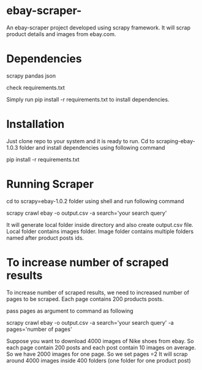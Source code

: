 # ebay-scraper-
An ebay-scraper project developed using scrapy framework. It will scrap product details and images from ebay.com.

# Dependencies
scrapy
pandas
json

check requirements.txt 

Simply run pip install -r requirements.txt to install dependencies.

# Installation
Just clone repo to your system and it is ready to run.
Cd to scraping-ebay-1.0.3 folder and install dependencies using following command

pip install -r requirements.txt

# Running Scraper

cd to scrapy=ebay-1.0.2 folder using shell and run following command

scrapy crawl ebay -o output.csv -a search='your search query'

It will generate local folder inside directory and also create output.csv file.
Local folder contains images folder.
Image folder contains multiple folders named after product posts ids.

# To increase number of scraped results

To increase number of scraped results, we need to increased number of pages to be scraped.
Each page contains 200 products posts.

pass pages as argument to command as following

scrapy crawl ebay -o output.csv -a search='your search query' -a pages='number of pages'

Suppose you want to download 4000 images of Nike shoes from ebay.
So each page contain 200 posts and each post contain 10 images on average.
So we have 2000 images for one page.
So we set pages =2
It will scrap around 4000 images inside 400 folders (one folder for one product post)
